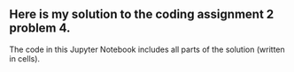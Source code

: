 ## Here is my solution to the coding assignment 2 problem 4.
The code in this Jupyter Notebook includes all parts of the solution (written in cells).
